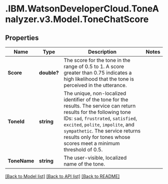 # .IBM.WatsonDeveloperCloud.ToneAnalyzer.v3.Model.ToneChatScore
## Properties

Name | Type | Description | Notes
------------ | ------------- | ------------- | -------------
**Score** | **double?** | The score for the tone in the range of 0.5 to 1. A score greater than 0.75 indicates a high likelihood that the tone is perceived in the utterance. | 
**ToneId** | **string** | The unique, non-localized identifier of the tone for the results. The service can return results for the following tone IDs: `sad`, `frustrated`, `satisfied`, `excited`, `polite`, `impolite`, and `sympathetic`. The service returns results only for tones whose scores meet a minimum threshold of 0.5. | 
**ToneName** | **string** | The user-visible, localized name of the tone. | 

[[Back to Model list]](../README.md#documentation-for-models) [[Back to API list]](../README.md#documentation-for-api-endpoints) [[Back to README]](../README.md)

